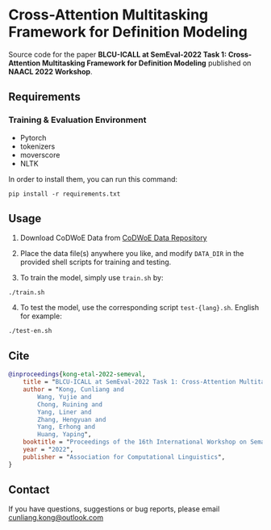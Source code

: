 # Cross-Attention Multitasking Framework for Definition Modeling

Source code for the paper **BLCU-ICALL at SemEval-2022 Task 1: Cross-Attention Multitasking Framework for Definition
Modeling** published on **NAACL 2022 Workshop**.

## Requirements

### Training & Evaluation Environment

- Pytorch
- tokenizers
- moverscore
- NLTK

In order to install them, you can run this command:

```
pip install -r requirements.txt
```

## Usage

1. Download CoDWoE Data from [CoDWoE Data Repository](https://codwoe.atilf.fr/)

2. Place the data file(s) anywhere you like, and modify `DATA_DIR` in the provided shell scripts for training and
   testing.

3. To train the model, simply use `train.sh` by:

```shell
./train.sh
```

4. To test the model, use the corresponding script `test-{lang}.sh`. English for example:

```shell
./test-en.sh
```

## Cite

```bibtex
@inproceedings{kong-etal-2022-semeval,
    title = "BLCU-ICALL at SemEval-2022 Task 1: Cross-Attention Multitasking Framework for Definition Modeling",
    author = "Kong, Cunliang and
        Wang, Yujie and
        Chong, Ruining and
        Yang, Liner and
        Zhang, Hengyuan and
        Yang, Erhong and
        Huang, Yaping",
    booktitle = "Proceedings of the 16th International Workshop on Semantic Evaluation (SemEval-2022)",
    year = "2022",
    publisher = "Association for Computational Linguistics",
}
```

## Contact

If you have questions, suggestions or bug reports, please email cunliang.kong@outlook.com
